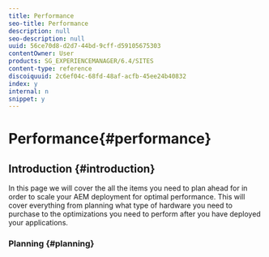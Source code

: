 ```yaml
---
title: Performance
seo-title: Performance
description: null
seo-description: null
uuid: 56ce70d8-d2d7-44bd-9cff-d59105675303
contentOwner: User
products: SG_EXPERIENCEMANAGER/6.4/SITES
content-type: reference
discoiquuid: 2c6ef04c-68fd-48af-acfb-45ee24b40832
index: y
internal: n
snippet: y
---
```


# Performance{#performance}

## Introduction {#introduction}

In this page we will cover the all the items you need to plan ahead for in order to scale your AEM deployment for optimal performance. This will cover everything from planning what type of hardware you need to purchase to the optimizations you need to perform after you have deployed your applications.

### Planning {#planning}


